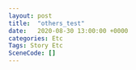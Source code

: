 ```yaml
---
layout: post
title:  "others_test"
date:   2020-08-30 13:00:00 +0000
categories: Etc
Tags: Story Etc
SceneCode: []
---
```

